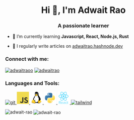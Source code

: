 <h1 align="center">Hi 👋, I'm Adwait Rao</h1>
<h3 align="center">A passionate learner</h3>

- 🌱 I’m currently learning **Javascript, React, Node.js, Rust**

- 📝 I regularly write articles on [adwaitrao.hashnode.dev](adwaitrao.hashnode.dev)

<h3 align="left">Connect with me:</h3>
<p align="left">
<a href="https://twitter.com/adwaitraoo" target="blank"><img align="center" src="https://raw.githubusercontent.com/rahuldkjain/github-profile-readme-generator/master/src/images/icons/Social/twitter.svg" alt="adwaitraoo" height="30" width="40" /></a>
<a href="https://hashnode.com/adwaitrao" target="blank"><img align="center" src="https://raw.githubusercontent.com/rahuldkjain/github-profile-readme-generator/master/src/images/icons/Social/hashnode.svg" alt="adwaitrao" height="30" width="40" /></a>
</p>

<h3 align="left">Languages and Tools:</h3>
<p align="left"> <a href="https://git-scm.com/" target="_blank" rel="noreferrer"> <img src="https://www.vectorlogo.zone/logos/git-scm/git-scm-icon.svg" alt="git" width="40" height="40"/> </a> <a href="https://developer.mozilla.org/en-US/docs/Web/JavaScript" target="_blank" rel="noreferrer"> <img src="https://raw.githubusercontent.com/devicons/devicon/master/icons/javascript/javascript-original.svg" alt="javascript" width="40" height="40"/> </a> <a href="https://www.linux.org/" target="_blank" rel="noreferrer"> <img src="https://raw.githubusercontent.com/devicons/devicon/master/icons/linux/linux-original.svg" alt="linux" width="40" height="40"/> </a> <a href="https://www.python.org" target="_blank" rel="noreferrer"> <img src="https://raw.githubusercontent.com/devicons/devicon/master/icons/python/python-original.svg" alt="python" width="40" height="40"/> </a> <a href="https://reactjs.org/" target="_blank" rel="noreferrer"> <img src="https://raw.githubusercontent.com/devicons/devicon/master/icons/react/react-original-wordmark.svg" alt="react" width="40" height="40"/> </a> <a href="https://tailwindcss.com/" target="_blank" rel="noreferrer"> <img src="https://www.vectorlogo.zone/logos/tailwindcss/tailwindcss-icon.svg" alt="tailwind" width="40" height="40"/> </a> </p>

<p><img align="left" src="https://github-readme-stats.vercel.app/api/top-langs?username=adwait-rao&show_icons=true&theme=dark&locale=en&layout=compact" alt="adwait-rao" /></p>

<p>&nbsp;<img align="center" src="https://github-readme-stats.vercel.app/api?username=adwait-rao&show_icons=true&locale=en" alt="adwait-rao" /></p>
